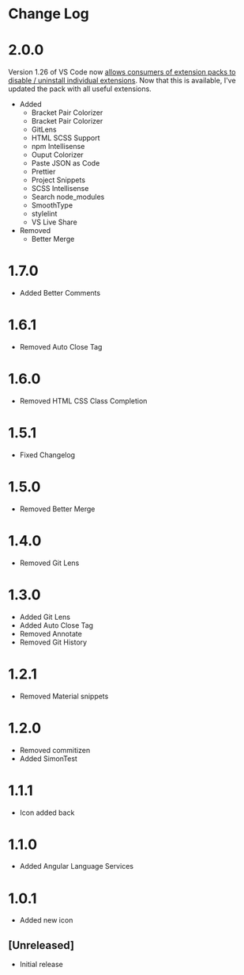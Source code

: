 # Change Log

# 2.0.0
Version 1.26 of VS Code now [allows consumers of extension packs to disable / uninstall individual extensions](https://code.visualstudio.com/updates/v1_26#_extension-pack-management).
Now that this is available, I've updated the pack with all useful extensions.  
- Added
    - Bracket Pair Colorizer
    - Bracket Pair Colorizer
    - GitLens
    - HTML SCSS Support
    - npm Intellisense
    - Ouput Colorizer
    - Paste JSON as Code
    - Prettier
    - Project Snippets
    - SCSS Intellisense
    - Search node_modules
    - SmoothType
    - stylelint
    - VS Live Share
- Removed
    - Better Merge

# 1.7.0
- Added Better Comments

# 1.6.1
- Removed Auto Close Tag

# 1.6.0
- Removed HTML CSS Class Completion

# 1.5.1
- Fixed Changelog

# 1.5.0
- Removed Better Merge

# 1.4.0
- Removed Git Lens

# 1.3.0
- Added Git Lens
- Added Auto Close Tag
- Removed Annotate
- Removed Git History

# 1.2.1
- Removed Material snippets

# 1.2.0
- Removed commitizen
- Added SimonTest

# 1.1.1
- Icon added back

# 1.1.0
- Added Angular Language Services

# 1.0.1
- Added new icon

## [Unreleased]
- Initial release
